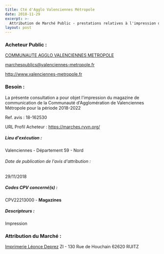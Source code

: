 ```yaml
---
title: Cté d'Agglo Valenciennes Métropole
date: 2018-11-29
excerpt: >-
  Attribution de Marché Public - prestations relatives à l'impression du magazine de communication de la cavm pour la période 2018-2022
layout: post
---
```


### Acheteur Public : 
<a href="/acheteur-137/siren-245901160"> COMMUNAUTE AGGLO VALENCIENNES METROPOLE</a><br/>



marchespublics@valenciennes-metropole.fr


http://www.valenciennes-metropole.fr
### Besoin :

La présente consultation a pour objet l'impression du magazine de communication de la Communauté d'Agglomération de Valenciennes Métropole pour la période 2018-2022

Ref. avis : 18-162530

URL Profil Acheteur : https://marches.rvvn.org/

##### Lieu d'exécution :

Valenciennes - Département 59 - Nord

###### Date de publication de l'avis d'attribution : 
29/11/2018

##### Codes CPV concerné(s) :
CPV22213000 - **Magazines** <br/>

##### Descripteurs :
Impression <br/>

### Attribution du Marché :
<a href="/entreprise-551/siren-354200438"> Imprimerie Léonce Deprez</a>    ZI - 130 Rue de Houchain 62620 RUITZ <br/>
